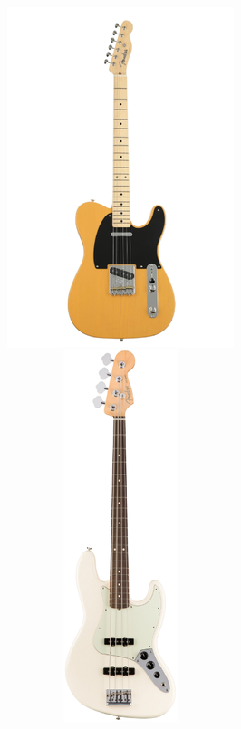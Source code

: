 <p align="center">
  <img src="image/tele.png" alt="기타 1" width="400"/>


  <img src="image/bass.png" alt="기타 2" width="200"/>
</p>
